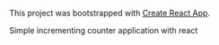 This project was bootstrapped with [Create React App](https://github.com/facebook/create-react-app).


Simple incrementing counter application with react
